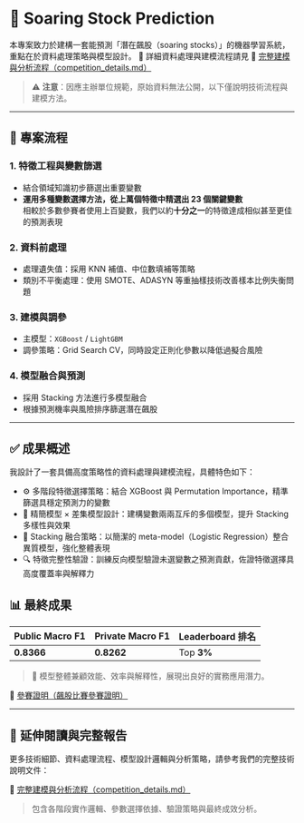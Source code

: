# 🚀 Soaring Stock Prediction

本專案致力於建構一套能預測「潛在飆股（soaring stocks）」的機器學習系統，重點在於資料處理策略與模型設計。
📘 詳細資料處理與建模流程請見 🔗 [完整建模與分析流程（competition_details.md）](https://github.com/ILaskira/Soaring-Stock-Prediction-Challenge/blob/main/competition_details.md)

> ⚠️ **注意**：因應主辦單位規範，原始資料無法公開，以下僅說明技術流程與建模方法。
---

## 🔧 專案流程

### 1. 特徵工程與變數篩選
- 結合領域知識初步篩選出重要變數
- **運用多種變數選擇方法，從上萬個特徵中精選出 23 個關鍵變數**  
  相較於多數參賽者使用上百變數，我們以約**十分之一**的特徵達成相似甚至更佳的預測表現

### 2. 資料前處理
- 處理遺失值：採用 KNN 補值、中位數填補等策略
- 類別不平衡處理：使用 SMOTE、ADASYN 等重抽樣技術改善樣本比例失衡問題

### 3. 建模與調參
- 主模型：`XGBoost` / `LightGBM`
- 調參策略：Grid Search CV，同時設定正則化參數以降低過擬合風險

### 4. 模型融合與預測
- 採用 Stacking 方法進行多模型融合
- 根據預測機率與風險排序篩選潛在飆股

---

## ✅ 成果概述

我設計了一套具備高度策略性的資料處理與建模流程，具體特色如下：

- ⚙️ 多階段特徵選擇策略：結合 XGBoost 與 Permutation Importance，精準篩選具穩定預測力的變數
- 🔀 精簡模型 × 差集模型設計：建構變數兩兩互斥的多個模型，提升 Stacking 多樣性與效果
- 🧠 Stacking 融合策略：以簡潔的 meta-model（Logistic Regression）整合異質模型，強化整體表現
- 🔍 特徵完整性驗證：訓練反向模型驗證未選變數之預測貢獻，佐證特徵選擇具高度覆蓋率與解釋力

## 📊 最終成果
| Public Macro F1 | Private Macro F1 | Leaderboard 排名 |
|------------------|-------------------|-------------------|
| **0.8366**        | **0.8262**         | Top **3%**        |

> 🎯 模型整體兼顧效能、效率與解釋性，展現出良好的實務應用潛力。

🔗 [參賽證明（飆股比賽參賽證明）](https://github.com/ILaskira/Soaring-Stock-Prediction-Challenge/blob/main/%E9%A3%86%E8%82%A1%E6%AF%94%E8%B3%BD%E5%8F%83%E8%B3%BD%E8%AD%89%E6%98%8E.jpg)

---

## 📖 延伸閱讀與完整報告

更多技術細節、資料處理流程、模型設計邏輯與分析策略，請參考我們的完整技術說明文件：

🔗 [完整建模與分析流程（competition_details.md）](https://github.com/ILaskira/Soaring-Stock-Prediction-Challenge/blob/main/competition_details.md)

> 包含各階段實作邏輯、參數選擇依據、驗證策略與最終成效分析。

